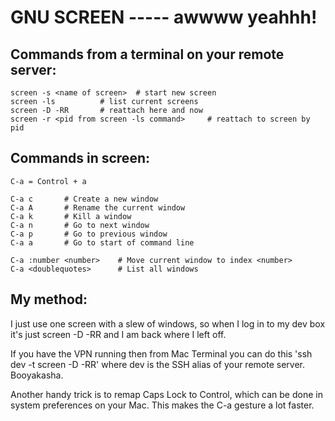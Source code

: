 # GNU SCREEN ----- awwww yeahhh!

## Commands from a terminal on your remote server:

	screen -s <name of screen>	# start new screen
	screen -ls 			# list current screens
	screen -D -RR		# reattach here and now
	screen -r <pid from screen -ls command>		# reattach to screen by pid

## Commands in screen:

	C-a = Control + a

	C-a c 		# Create a new window
	C-a A		# Rename the current window
	C-a k		# Kill a window
	C-a n		# Go to next window
	C-a p		# Go to previous window
	C-a a		# Go to start of command line

	C-a :number <number> 	# Move current window to index <number>
	C-a <doublequotes> 		# List all windows

## My method: 
I just use one screen with a slew of windows, so when I log in to my dev box it's just screen -D -RR and I am back where I left off.  

If you have the VPN running then from Mac Terminal you can do this 'ssh dev -t screen -D -RR' where dev is the SSH alias of your remote server.  Booyakasha.

Another handy trick is to remap Caps Lock to Control, which can be done in system preferences on your Mac.  This makes the C-a gesture a lot faster.

